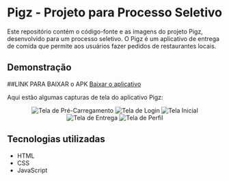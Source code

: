 # Pigz - Projeto para Processo Seletivo

Este repositório contém o código-fonte e as imagens do projeto Pigz, desenvolvido para um processo seletivo. O Pigz é um aplicativo de entrega de comida que permite aos usuários fazer pedidos de restaurantes locais.

## Demonstração

##LINK PARA BAIXAR o APK
<a href="[./image/app-release.apk](https://github.com/AlexandreFelipeBuch/Pigz/raw/main/image/app-release.apk)">Baixar o aplicativo</a>

Aqui estão algumas capturas de tela do aplicativo Pigz:

<div align="center">
  <img alt="Tela de Pré-Carregamento" src="./image/Preload.png" />
  <img alt="Tela de Login" src="./image/Signin.png" />
  <img alt="Tela Inicial" src="./image/Home.png" />
  <img alt="Tela de Entrega" src="./image/delivery.png" />
    <img alt="Tela de Perfil" src="./image/Profile.png" />

</div>

## Tecnologias utilizadas

- HTML
- CSS
- JavaScript

